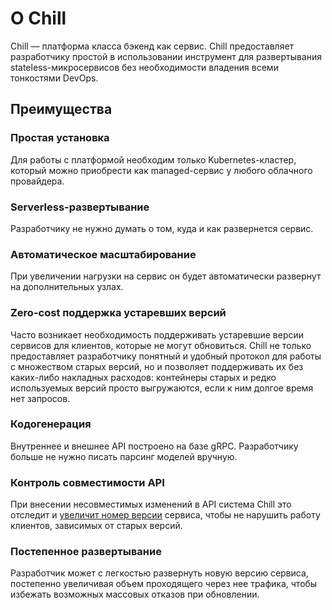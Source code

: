 # О Chill

Chill — платформа класса бэкенд как сервис. Chill предоставляет разработчику простой в использовании инструмент для развертывания stateless-микросервисов без необходимости владения всеми тонкостями DevOps.

## Преимущества

### Простая установка

Для работы с платформой необходим только Kubernetes-кластер, который можно приобрести как managed-сервис у любого облачного провайдера.

### Serverless-развертывание

Разработчику не нужно думать о том, куда и как развернется сервис.

### Автоматическое масштабирование

При увеличении нагрузки на сервис он будет автоматически развернут на дополнительных узлах.

### Zero-cost поддержка устаревших версий

Часто возникает необходимость поддерживать устаревшие версии сервисов для клиентов, которые не могут обновиться. Chill не только предоставляет разработчику понятный и удобный протокол для работы с множеством старых версий, но и позволяет поддерживать их без каких-либо накладных расходов: контейнеры старых и редко используемых версий просто выгружаются, если к ним долгое время нет запросов. 

### Кодогенерация

Внутреннее и внешнее API построено на базе gRPC. Разработчику больше не нужно писать парсинг моделей вручную.

### Контроль совместимости API

При внесении несовместимых изменений в API система Chill это отследит и [увеличит номер версии](versioning.md) сервиса, чтобы не нарушить работу клиентов, зависимых от старых версий.

### Постепенное развертывание

Разработчик может с легкостью развернуть новую версию сервиса, постепенно увеличивая объем проходящего через нее трафика, чтобы избежать возможных массовых отказов при обновлении.